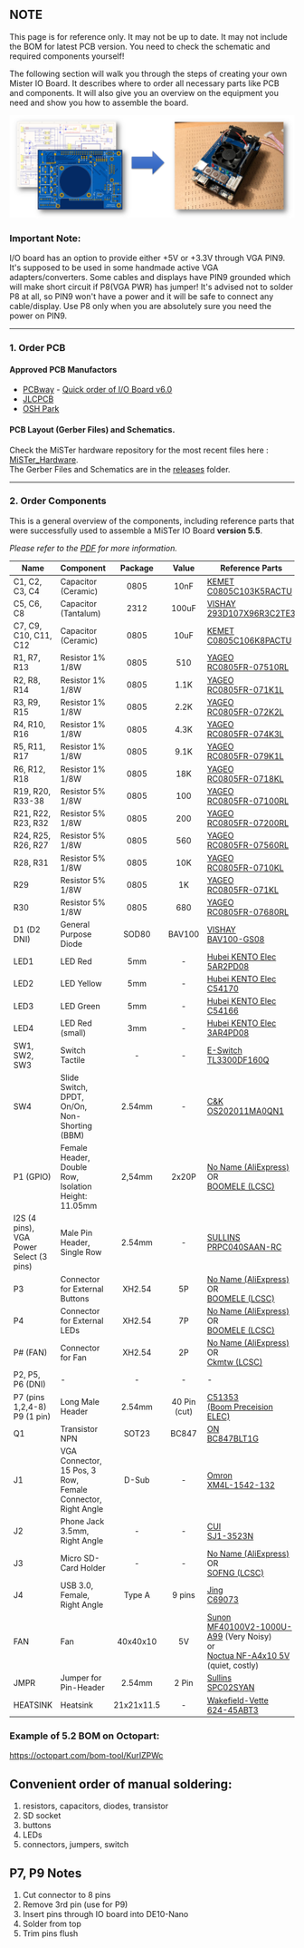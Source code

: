 ## NOTE
This page is for reference only. It may not be up to date. It may not include the BOM for latest PCB version. You need to check the schematic and required components yourself!


The following section will walk you through the steps of creating your own Mister IO Board. It describes where to order all necessary parts like PCB and components. It will also give you an overview on the equipment you need and show you how to assemble the board.

![picture](pictures/IO_Board_DIY.png)

### Important Note:
I/O board has an option to provide either +5V or +3.3V through VGA PIN9. It's supposed to be used in some handmade active VGA adapters/converters. Some cables and displays have PIN9 grounded which will make short circuit if P8(VGA PWR) has jumper! It's advised not to solder P8 at all, so PIN9 won't have a power and it will be safe to connect any cable/display. Use P8 only when you are absolutely sure you need the power on PIN9.

------

### 1. Order PCB

#### Approved PCB Manufactors
  * [PCBway](https://www.pcbway.com/setinvite.aspx?inviteid=43024) - [Quick order of I/O Board v6.0](https://www.pcbway.com/project/shareproject/I_O_Board_v6_0_for_MiSTer.html)
  * [JLCPCB](https://jlcpcb.com/)
  * [OSH Park](https://oshpark.com/)

#### PCB Layout (Gerber Files) and Schematics.
Check the MiSTer hardware repository for the most recent files here : [MiSTer_Hardware](https://github.com/MiSTer-devel/Hardware_MiSTer).
<br>The Gerber Files and Schematics are in the [releases](https://github.com/MiSTer-devel/Hardware_MiSTer/tree/master/releases) folder.

------

### 2. Order Components

This is a general overview of the components, including reference parts that were successfully used to assemble a MiSTer IO Board <b>version 5.5</b>.

<em>Please refer to the [PDF](https://github.com/MiSTer-devel/Hardware_MiSTer/blob/master/releases/iobrd_5.5.pdf) for more information.</em>

| Name | Component | Package | Value | Reference Parts |
|---|---|:---:|:---:|---|
| C1, C2, C3, C4 | Capacitor (Ceramic) | 0805 | 10nF | [KEMET <br> C0805C103K5RACTU](https://www.digikey.com/products/en?keywords=399-1158-1-ND) |
| C5, C6, C8 | Capacitor (Tantalum) | 2312 | 100uF | [VISHAY <br> 293D107X96R3C2TE3](https://www.digikey.com/products/en?keywords=718-1058-1-ND) |
| C7, C9, C10, C11, C12 | Capacitor (Ceramic) | 0805 | 10uF | [KEMET <br> C0805C106K8PACTU](https://www.digikey.com/products/en?keywords=399-4925-1-ND) |
| R1, R7, R13 | Resistor 1% 1/8W | 0805 | 510 | [YAGEO <br> RC0805FR-07510RL](https://www.digikey.com/products/en?keywords=311-510CRCT-ND) |
| R2, R8, R14 | Resistor 1% 1/8W | 0805 | 1.1K | [YAGEO <br> RC0805FR-071K1L](https://www.digikey.com/products/en?keywords=311-1.10KCRCT-ND) |
| R3, R9, R15 | Resistor 1% 1/8W | 0805 | 2.2K | [YAGEO <br> RC0805FR-072K2L](https://www.digikey.com/products/en?keywords=311-2.20KCRCT-ND) |
| R4, R10, R16 | Resistor 1% 1/8W | 0805 | 4.3K | [YAGEO <br> RC0805FR-074K3L](https://www.digikey.com/products/en?keywords=311-4.30KCRCT-ND) |
| R5, R11, R17 | Resistor 1% 1/8W | 0805 | 9.1K | [YAGEO <br> RC0805FR-079K1L](https://www.digikey.com/products/en?keywords=311-9.10KCRCT-ND) |
| R6, R12, R18 | Resistor 1% 1/8W | 0805 | 18K | [YAGEO <br> RC0805FR-0718KL](https://www.digikey.com/products/en?keywords=311-18.0KCRCT-ND) |
| R19, R20, R33-38 | Resistor 5% 1/8W | 0805 | 100 | [YAGEO <br> RC0805FR-07100RL](https://www.digikey.com/products/en?keywords=311-100CRCT-ND) |
| R21, R22, R23, R32 | Resistor 5% 1/8W | 0805 | 200 | [YAGEO <br> RC0805FR-07200RL](https://www.digikey.com/products/en?keywords=311-200CRCT-ND) |
| R24, R25, R26, R27 | Resistor 5% 1/8W | 0805 | 560 | [YAGEO <br> RC0805FR-07560RL](https://www.digikey.com/products/en?keywords=311-560CRCT-ND) |
| R28, R31 | Resistor 5% 1/8W | 0805 | 10K | [YAGEO <br> RC0805FR-0710KL](https://www.digikey.com/products/en?keywords=311-10.0KCRCT-ND) |
| R29 | Resistor 5% 1/8W | 0805 | 1K | [YAGEO <br> RC0805FR-071KL](https://www.digikey.com/products/en?keywords=311-1.00KCRCT-ND) |
| R30 | Resistor 5% 1/8W | 0805 | 680 | [YAGEO <br> RC0805FR-07680RL](https://www.digikey.com/products/en?keywords=311-680CRCT-ND) |
| D1 (D2 DNI) | General Purpose Diode | SOD80 | BAV100 | [VISHAY <br> BAV100-GS08](https://www.digikey.com/products/en?keywords=BAV100-GS08CT-ND) |
| LED1 | LED Red | 5mm | - | [Hubei KENTO Elec <br> 5AR2PD08](https://lcsc.com/product-detail/Light-Emitting-Diodes-LED_f5Red_C19488.html) |
| LED2 | LED Yellow | 5mm | - | [Hubei KENTO Elec <br> C54170](https://lcsc.com/product-detail/Light-Emitting-Diodes-LED_f5Short-legs-Round-with-edge-Bright-yellow-hair-yellow-Bagged-RHOS_C54170.html) |
| LED3 | LED Green | 5mm | - | [Hubei KENTO Elec <br> C54166](https://lcsc.com/product-detail/Light-Emitting-Diodes-LED_f5Short-legs-Round-with-edge-Pu-bright-transparent-green-green-Bagged-RHOS_C54166.html) |
| LED4 | LED Red (small) | 3mm | - | [Hubei KENTO Elec <br> 3AR4PD08](https://lcsc.com/product-detail/Light-Emitting-Diodes-LED_f3Long-legs-Round-with-edge-Red_C2155.html) |
| SW1, SW2, SW3 | Switch Tactile | - | - | [E-Switch <br> TL3300DF160Q](https://www.digikey.com/products/en?keywords=EG4906CT-ND) |
| SW4 | Slide Switch, DPDT, On/On, Non-Shorting (BBM) | 2.54mm | - | [C&K <br> OS202011MA0QN1](https://www.digikey.com/product-detail/en/c-k/OS202011MA0QN1/CKN9563-ND/1981434) |
| P1 (GPIO) | Female Header, Double Row, Isolation Height: 11.05mm | 2,54mm | 2x20P | [No Name (AliExpress)](https://www.aliexpress.com/item/5pcs-2-54-mm-0-10-Pitch-2x20-40-Position-Dual-Row-PCB-Female-Header-Through/32832362977.html)<br>OR<br>[BOOMELE (LCSC)](https://lcsc.com/product-detail/Female-Header_2-54mm-2-20P_C35165.html) |
| I2S (4 pins), VGA Power Select (3 pins) | Male Pin Header, Single Row | 2.54mm | - | [SULLINS <br> PRPC040SAAN-RC](https://www.digikey.com/products/en?keywords=S1011EC-40-ND) |
| P3 | Connector for External Buttons | XH2.54 | 5P | [No Name (AliExpress)](https://www.aliexpress.com/item/10pcs-lot-20cm-XH-red-white-ribbon-cable-dual-head-same-direction-XH2-54-2P-3P/32816833194.html)<br>OR<br>[BOOMELE (LCSC)](https://lcsc.com/product-detail/XH-Connectors_XH-5A-5P-pitch2-5mm-Straight-line_C2318.html) |
| P4 | Connector for External LEDs | XH2.54 | 7P | [No Name (AliExpress)](https://www.aliexpress.com/item/10pcs-lot-20cm-XH-red-white-ribbon-cable-dual-head-same-direction-XH2-54-2P-3P/32816833194.html)<br>OR<br>[BOOMELE (LCSC)](https://lcsc.com/product-detail/XH-Connectors_XH-7A-7P-pitch2-5mm-Straight-line_C10384.html) |
| P# (FAN) | Connector for Fan | XH2.54 | 2P | [No Name (AliExpress)](https://www.aliexpress.com/item/10pcs-lot-20cm-XH-red-white-ribbon-cable-dual-head-same-direction-XH2-54-2P-3P/32816833194.html)<br>OR<br>[Ckmtw (LCSC)](https://lcsc.com/product-detail/XH-Connectors_2501series-socket-1-2P-2-54mm-Curved-needle_C132478.html) |
| P2, P5, P6 (DNI) | - | - | - | - |
| P7 (pins 1,2,4-8) P9 (1 pin) | Long Male Header | 2.54mm | 40 Pin (cut) | [C51353 <br> (Boom Preceision ELEC)](https://lcsc.com/product-detail/_Boom-Precision-Elec-Headers-Pins-pitch2-54mm-length21mm_C51353.html) |
| Q1 | Transistor NPN | SOT23 | BC847 | [ON <br> BC847BLT1G](https://www.digikey.com/products/en?keywords=BC847BLT1GOSCT-ND) |
| J1 | VGA Connector, 15 Pos, 3 Row, Female Connector, Right Angle | D-Sub | - | [Omron <br> XM4L-1542-132](https://www.digikey.com/product-detail/en/omron-electronics-inc-emc-div/XM4L-1542-132/OR1096-ND/1829580) |
| J2 | Phone Jack 3.5mm, Right Angle | - | - | [CUI <br> SJ1-3523N](https://www.digikey.com/products/en?keywords=CP1-3523N-ND) |
| J3 | Micro SD-Card Holder | - | - | [No Name (AliExpress)](https://www.aliexpress.com/item/10pcs-lot-9pin-Micro-SD-card-slot-connectors-size-14-15mm-TF-card-deck-fit-for/32763208642.html?spm=a2g0x.10010108.1000016.1.76105513wSfAxQ&isOrigTitle=true)<br>OR<br>[SOFNG (LCSC)](https://lcsc.com/product-detail/Card-Sockets_TF-015_C113206.html)|
| J4 | USB 3.0, Female, Right Angle | Type A | 9 pins | [Jing <br> C69073](https://lcsc.com/product-detail/USB-Connectors_Jing-Extension-of-the-Electronic-Co-LCSC-A-F-90degree-3-0Outside-the-buckle-copper-shell-curling-has-curled-Not-high-temperature_C69073.html) |
| FAN | Fan | 40x40x10 | 5V |  [Sunon <br> MF40100V2-1000U-A99](https://www.digikey.com/products/en?keywords=259-1795-ND) (Very Noisy)<br>or<br>[Noctua NF-A4x10 5V](https://noctua.at/en/products/fan/nf-a4x10-5v) (quiet, costly) |
| JMPR | Jumper for Pin-Header | 2.54mm | 2 Pin |  [Sullins <br> SPC02SYAN](https://www.digikey.com/products/en?keywords=S9001-ND) |
| HEATSINK | Heatsink | 21x21x11.5 | - | [Wakefield-Vette <br> 624-45ABT3](https://www.digikey.com/products/en?keywords=345-1089-ND) |

### Example of 5.2 BOM on Octopart:
https://octopart.com/bom-tool/KurIZPWc

## Convenient order of manual soldering:
1) resistors, capacitors, diodes, transistor
2) SD socket
3) buttons
4) LEDs
5) connectors, jumpers, switch

## P7, P9 Notes
1) Cut connector to 8 pins
2) Remove 3rd pin (use for P9)
3) Insert pins through IO board into DE10-Nano
4) Solder from top
5) Trim pins flush


